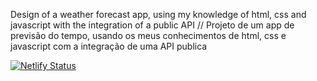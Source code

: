 
Design of a weather forecast app, using my knowledge of html, css and javascript with the integration of a public API // Projeto de um app de previsão do tempo, usando os meus conhecimentos de html, css e javascript com a integração de uma API publica



[![Netlify Status](https://api.netlify.com/api/v1/badges/e5becd82-19bf-44d3-bb62-d6af2d6b3ee5/deploy-status)](https://app.netlify.com/sites/previsaodotempo-pb/deploys)
